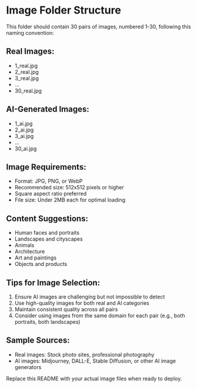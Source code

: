 # Image Folder Structure

This folder should contain 30 pairs of images, numbered 1-30, following this naming convention:

## Real Images:
- 1_real.jpg
- 2_real.jpg
- 3_real.jpg
- ...
- 30_real.jpg

## AI-Generated Images:
- 1_ai.jpg
- 2_ai.jpg
- 3_ai.jpg
- ...
- 30_ai.jpg

## Image Requirements:
- Format: JPG, PNG, or WebP
- Recommended size: 512x512 pixels or higher
- Square aspect ratio preferred
- File size: Under 2MB each for optimal loading

## Content Suggestions:
- Human faces and portraits
- Landscapes and cityscapes
- Animals
- Architecture
- Art and paintings
- Objects and products

## Tips for Image Selection:
1. Ensure AI images are challenging but not impossible to detect
2. Use high-quality images for both real and AI categories
3. Maintain consistent quality across all pairs
4. Consider using images from the same domain for each pair (e.g., both portraits, both landscapes)

## Sample Sources:
- Real images: Stock photo sites, professional photography
- AI images: Midjourney, DALL-E, Stable Diffusion, or other AI image generators

Replace this README with your actual image files when ready to deploy.